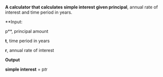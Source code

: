 **A calculator that calculates simple interest given principal**, annual rate of interest and time period in years.

**Input:

   p**, principal amount
   
   **t**, time period in years
   
   **r**, annual rate of interest
   
   
**Output**

   **simple interest** = p*t*r
